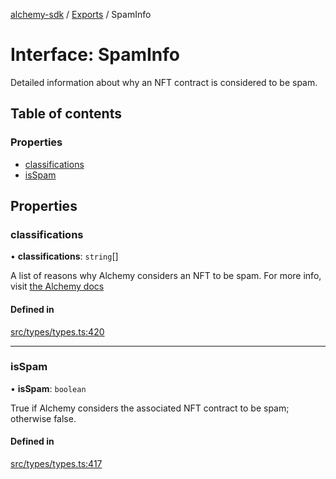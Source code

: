 [alchemy-sdk](../README.md) / [Exports](../modules.md) / SpamInfo

# Interface: SpamInfo

Detailed information about why an NFT contract is considered to be spam.

## Table of contents

### Properties

- [classifications](SpamInfo.md#classifications)
- [isSpam](SpamInfo.md#isSpam)

## Properties

### classifications

• **classifications**: `string`[]

A list of reasons why Alchemy considers an NFT to be spam. For more info, visit [the Alchemy docs](https://docs.alchemy.com/reference/nft-api-quickstart#how-can-i-understand-why-a-particular-nft-collection-is-marked-as-spam)

#### Defined in

[src/types/types.ts:420](https://github.com/alchemyplatform/alchemy-sdk-js/blob/560b3e2/src/types/types.ts#L420)

---

### isSpam

• **isSpam**: `boolean`

True if Alchemy considers the associated NFT contract to be spam; otherwise false.

#### Defined in

[src/types/types.ts:417](https://github.com/alchemyplatform/alchemy-sdk-js/blob/560b3e2/src/types/types.ts#L417)

